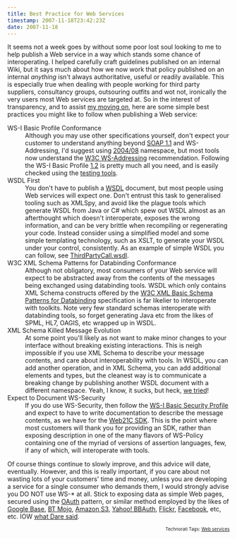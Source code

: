 ```yaml
---
title: Best Practice for Web Services
timestamp: 2007-11-18T23:42:23Z
date: 2007-11-18
---
```


<p>It seems not a week goes by without some poor lost soul looking to me to help publish a Web service in a way which stands some chance of interoperating. I helped carefully craft guidelines published on an internal Wiki, but it says much about how we now work that policy published on an internal <i>anything</i> isn't always authoritative, useful or readily available. This is especially true when dealing with people working for third party suppliers, consultancy groups, outsouring outfits and wot not, ironically the very users most Web services are targeted at. So in the interest of transparency, and to assist <a href="http://blog.whatfettle.com/2007/10/19/end-of-an-era/">my moving on</a>, here are some simple best practices you might like to follow when publishing a Web service:</p>
<dl>
<dt>WS-I Basic Profile Conformance</dt>
<dd>Although you may use other specifications yourself, don't expect your customer to understand anything beyond <a href="http://www.w3.org/TR/2000/NOTE-SOAP-20000508/">SOAP 1.1</a> and WS-Addressing, I'd suggest using <a href="http://www.w3.org/Submission/ws-addressing/">2004/08</a> namespace, but most tools now understand the <a href="http://www.w3.org/TR/ws-addr-core/">W3C WS-Addressing</a> recommendation. Following the WS-I Basic Profile <a href="http://www.ws-i.org/Profiles/BasicProfile-1_2(WGAD).html">1.2</a> is pretty much all you need, and is easily checked using the <a href="http://www.ws-i.org/deliverables/workinggroup.aspx?wg=testingtools">testing tools</a>.</dd>
<dt>WSDL First</dt>
<dd>You don't have to publish a <a href="http://www.w3.org/TR/wsdl">WSDL</a> document, but most people using Web services will expect one. Don't entrust this task to generalised tooling such as XMLSpy, and avoid like the plague tools which generate WSDL from Java or C# which spew out WSDL almost as an afterthought which doesn't interoperate, exposes the wrong information, and can be very brittle when recompiling or regenerating your code. Instead consider using a simplified model and some simple templating technology, such as XSLT, to generate your WSDL under your control, consistently. As an example of simple WSDL you can follow, see <a href="http://sdk.bt.com/2007/07/Session/ThirdPartyCall.wsdl">ThirdPartyCall.wsdl</a>.</dd> 
<dt>W3C XML Schema Patterns for Databinding Conformance</dt>
<dd>Although not obligatory, most consumers of your Web service will expect to be abstracted away from the contents of the messages being exchanged using databinding tools. WSDL which only contains XML Schema constructs offered by the <a href="http://www.w3.org/TR/xmlschema-patterns/">W3C XML Basic Schema Patterns for Databinding</a> specification is far likelier to interoperate with toolkits. Note very few standard schemas interoperate with databinding tools, so forget generating Java etc from the likes of SPML, HL7, OAGIS, etc wrapped up in WSDL.</dd>
<dt>XML Schema Killed Message Evolution</dt>
<dd>At some point you'll likely as not want to make minor changes to your interface without breaking existing interactions. This is neigh impossible if you use XML Schema to describe your message contents, and care about interoperability with tools. In WSDL, you can add another operation, and in XML Schema, you can add additional elements and types, but the cleanest way is to communicate a breaking change by publishing another WSDL document with a different namespace. Yeah, I know, it sucks, but heck, <a href="http://www.w3.org/2005/06/21-schema-workshop/chairs-report.html#Versioning">we tried</a>!</dd>
<dt>Expect to Document WS-Security</dt>
<dd>If you do use WS-Security, then follow the <a href="http://www.ws-i.org/Profiles/BasicSecurityProfile-1.1.html">WS-I Basic Security Profile</a> and expect to have to write documentation to describe the message contents, as we have for the <a href="http://web21c.bt.com/howtos/diy_web_service_calls">Web21C SDK</a>. This is the point where most customers will thank you for providing an SDK, rather than exposing description in one of the many flavors of WS-Policy containing one of the myriad of versions of assertion languages, few, if any of which, will interoperate with tools.</dd>
</dl>
<p>Of course things continue to slowly improve, and this advice will date, eventually. However, and this is really important, if you care about not wasting lots of your customers' time and money, unless you are developing a service for a single consumer who demands them, I would strongly advise you DO NOT use WS-* at all. Stick to exposing data as simple Web pages, secured using the <a href="http://oauth.net/">OAuth</a> pattern, or similar method employed by the likes of <a href="http://code.google.com/apis/base/starting-out.html#accessing">Google Base</a>, <a href="http://mojo.bt.com/howtos">BT Mojo</a>, <a href="http://docs.amazonwebservices.com/AmazonS3/2006-03-01/RESTAuthentication.html">Amazon S3</a>, <a href="http://developer.yahoo.com/auth/">Yahoo! BBAuth</a>, <a href="http://www.flickr.com/services/api/misc.userauth.html">Flickr</a>, <a href="http://developers.facebook.com/documentation.php?doc=auth">Facebook</a>, etc, etc. IOW <a href="http://www.25hoursaday.com/weblog/2007/11/15/WSIsToRESTAsTheoryIsToPractice.aspx">what Dare said</a>.</p>
<p style="text-align:right;font-size:10px;">Technorati Tags: <a href="http://www.technorati.com/tag/webservices" rel="tag">Web services</a>
</p>